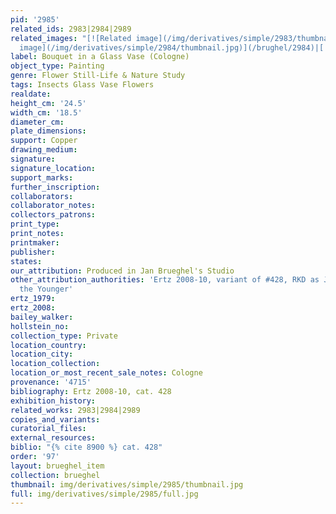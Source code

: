 ```yaml
---
pid: '2985'
related_ids: 2983|2984|2989
related_images: "[![Related image](/img/derivatives/simple/2983/thumbnail.jpg)](/brughel/2983)|[![Related
  image](/img/derivatives/simple/2984/thumbnail.jpg)](/brughel/2984)|[![Related image](/img/derivatives/simple/2989/thumbnail.jpg)](/brughel/2989)"
label: Bouquet in a Glass Vase (Cologne)
object_type: Painting
genre: Flower Still-Life & Nature Study
tags: Insects Glass Vase Flowers
realdate: 
height_cm: '24.5'
width_cm: '18.5'
diameter_cm: 
plate_dimensions: 
support: Copper
drawing_medium: 
signature: 
signature_location: 
support_marks: 
further_inscription: 
collaborators: 
collaborator_notes: 
collectors_patrons: 
print_type: 
print_notes: 
printmaker: 
publisher: 
states: 
our_attribution: Produced in Jan Brueghel's Studio
other_attribution_authorities: 'Ertz 2008-10, variant of #428, RKD as Jan Brueghel
  the Younger'
ertz_1979: 
ertz_2008: 
bailey_walker: 
hollstein_no: 
collection_type: Private
location_country: 
location_city: 
location_collection: 
location_or_most_recent_sale_notes: Cologne
provenance: '4715'
bibliography: Ertz 2008-10, cat. 428
exhibition_history: 
related_works: 2983|2984|2989
copies_and_variants: 
curatorial_files: 
external_resources: 
biblio: "{% cite 8900 %} cat. 428"
order: '97'
layout: brueghel_item
collection: brueghel
thumbnail: img/derivatives/simple/2985/thumbnail.jpg
full: img/derivatives/simple/2985/full.jpg
---
```

